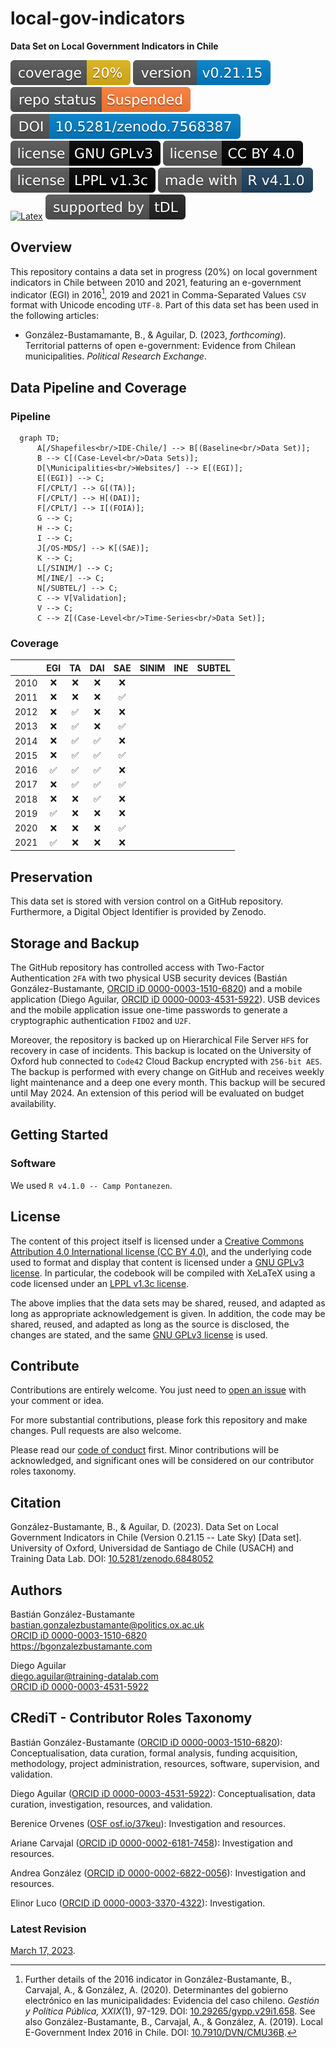 # local-gov-indicators
**Data Set on Local Government Indicators in Chile**

[![Coverage](https://raw.githubusercontent.com/bgonzalezbustamante/local-gov-indicators/main/badges/coverage_20.svg)](https://github.com/bgonzalezbustamante/local-gov-indicators/tree/main/data/tidy/cases) [![Version](https://raw.githubusercontent.com/bgonzalezbustamante/local-gov-indicators/main/badges/v_0_21_15.svg)](CHANGELOG.md) [![Project Status: Suspended – Initial development has started, but there has not yet been a stable, usable release; work has been stopped for the time being but the author(s) intend on resuming work.](https://raw.githubusercontent.com/bgonzalezbustamante/local-gov-indicators/main/badges/suspended.svg)](STATUS.md) [![DOI](https://raw.githubusercontent.com/bgonzalezbustamante/local-gov-indicators/main/badges/doi.svg)](https://doi.org/10.5281/zenodo.7568387) [![License](https://raw.githubusercontent.com/bgonzalezbustamante/local-gov-indicators/main/badges/gnu.svg)](LICENSE-GPL.md) [![License](https://raw.githubusercontent.com/bgonzalezbustamante/local-gov-indicators/main/badges/cc_by_4_0.svg)](LICENSE-CC.md) [![License](https://raw.githubusercontent.com/bgonzalezbustamante/local-gov-indicators/main/badges/lppl.svg)](LICENSE-LPPL.md) [![R](https://raw.githubusercontent.com/bgonzalezbustamante/local-gov-indicators/main/badges/r_4_1_0.svg)](https://cran.r-project.org/) [![Latex](https://img.shields.io/badge/made%20with-LaTeX-1f425f.svg)](https://www.latex-project.org/) [![tDL](https://raw.githubusercontent.com/bgonzalezbustamante/local-gov-indicators/main/badges/tDL.svg)](https://training-datalab.com/)

## Overview

This repository contains a data set in progress (20%) on local government indicators in Chile between 2010 and 2021, featuring an e-government indicator (EGI) in 2016[^1], 2019 and 2021 in Comma-Separated Values `CSV` format with Unicode encoding `UTF-8`. Part of this data set has been used in the following articles:

- González-Bustamamante, B., & Aguilar, D. (2023, *forthcoming*). Territorial patterns of open e-government: Evidence from Chilean municipalities. *Political Research Exchange*.

## Data Pipeline and Coverage

### Pipeline

```mermaid
  graph TD;
      A[/Shapefiles<br/>IDE-Chile/] --> B[(Baseline<br/>Data Set)];
      B --> C[(Case-Level<br/>Data Sets)];
      D[\Municipalities<br/>Websites/] --> E[(EGI)];
      E[(EGI)] --> C;
      F[/CPLT/] --> G[(TA)];
      F[/CPLT/] --> H[(DAI)];
      F[/CPLT/] --> I[(FOIA)];
      G --> C;
      H --> C;
      I --> C;
      J[/OS-MDS/] --> K[(SAE)];
      K --> C;
      L[/SINIM/] --> C;
      M[/INE/] --> C;
      N[/SUBTEL/] --> C;
      C --> V[Validation];
      V --> C;
      C --> Z[(Case-Level<br/>Time-Series<br/>Data Set)];
```
### Coverage

|  | EGI | TA | DAI | SAE | SINIM | INE | SUBTEL |
|---|:---:|:---:|:---:|:---:|:---:|:---:|---|
| 2010 | :x: | :x: | :x: | :x: |  |  |  |
| 2011 | :x: | :x: | :x: | :white_check_mark: |  |  |  |
| 2012 | :x: | :white_check_mark: | :x: | :x: |  |  |  |
| 2013 | :x: | :white_check_mark: | :x: | :white_check_mark: |  |  |  |
| 2014 | :x: | :white_check_mark: | :white_check_mark: | :x: |  |  |  |
| 2015 | :x: | :white_check_mark: | :white_check_mark: | :white_check_mark: |  |  |  |
| 2016 | :white_check_mark: | :white_check_mark: | :white_check_mark: | :x: |  |  |  |
| 2017 | :x: | :white_check_mark: | :white_check_mark: | :white_check_mark: |  |  |  |
| 2018 | :x: | :x: | :white_check_mark: | :x: |  |  |  |
| 2019 | :white_check_mark: | :x: | :x: | :x: |  |  |  |
| 2020 | :x: | :x: | :x: | :white_check_mark: |  |  |  |
| 2021 | :white_check_mark: | :x: | :x: | :x: |  |  |  |

## Preservation

This data set is stored with version control on a GitHub repository. Furthermore, a Digital Object Identifier is provided by Zenodo.

## Storage and Backup

The GitHub repository has controlled access with Two-Factor Authentication `2FA` with two physical USB security devices (Bastián González-Bustamante, [ORCID iD 0000-0003-1510-6820](https://orcid.org/0000-0003-1510-6820)) and a mobile application (Diego Aguilar, [ORCID iD 0000-0003-4531-5922](https://orcid.org/0000-0003-4531-5922)). USB devices and the mobile application issue one-time passwords to generate a cryptographic authentication `FIDO2` and `U2F`.

Moreover, the repository is backed up on Hierarchical File Server `HFS` for recovery in case of incidents. This backup is located on the University of Oxford hub connected to `Code42` Cloud Backup encrypted with `256-bit AES`. The backup is performed with every change on GitHub and receives weekly light maintenance and a deep one every month. This backup will be secured until May 2024. An extension of this period will be evaluated on budget availability.

## Getting Started

### Software

We used `R v4.1.0 -- Camp Pontanezen`.

## License

The content of this project itself is licensed under a [Creative Commons Attribution 4.0 International license (CC BY 4.0)](LICENSE-CC.md), and the underlying code used to format and display that content is licensed under a [GNU GPLv3 license](LICENSE-GPL.md). In particular, the codebook will be compiled with XeLaTeX using a code licensed under an [LPPL v1.3c license](LICENSE-LPPL.md).

The above implies that the data sets may be shared, reused, and adapted as long as appropriate acknowledgement is given. In addition, the code may be shared, reused, and adapted as long as the source is disclosed, the changes are stated, and the same [GNU GPLv3 license](LICENSE-GPL.md) is used.

## Contribute

Contributions are entirely welcome. You just need to [open an issue](https://github.com/bgonzalezbustamante/local-gov-indicators/issues/new) with your comment or idea.

For more substantial contributions, please fork this repository and make changes. Pull requests are also welcome.

Please read our [code of conduct](CODE_OF_CONDUCT.md) first. Minor contributions will be acknowledged, and significant ones will be considered on our contributor roles taxonomy.

## Citation

González-Bustamante, B., & Aguilar, D. (2023). Data Set on Local Government Indicators in Chile (Version 0.21.15 -- Late Sky) [Data set]. University of Oxford, Universidad de Santiago de Chile (USACH) and Training Data Lab. DOI: [10.5281/zenodo.6848052](https://doi.org/10.5281/zenodo.6848052)

## Authors

Bastián González-Bustamante \
bastian.gonzalezbustamante@politics.ox.ac.uk \
[ORCID iD 0000-0003-1510-6820](https://orcid.org/0000-0003-1510-6820) \
https://bgonzalezbustamante.com

Diego Aguilar \
diego.aguilar@training-datalab.com \
[ORCID iD 0000-0003-4531-5922](https://orcid.org/0000-0003-4531-5922)

## CRediT - Contributor Roles Taxonomy

Bastián González-Bustamante ([ORCID iD 0000-0003-1510-6820](https://orcid.org/0000-0003-1510-6820)): Conceptualisation, data curation, formal analysis, funding acquisition, methodology, project administration, resources, software, supervision, and validation.

Diego Aguilar ([ORCID iD 0000-0003-4531-5922](https://orcid.org/0000-0003-4531-5922)): Conceptualisation, data curation, investigation, resources, and validation.

Berenice Orvenes ([OSF osf.io/37keu](https://osf.io/37keu/)): Investigation and resources.

Ariane Carvajal ([ORCID iD 0000-0002-6181-7458](https://orcid.org/0000-0002-6181-7458)): Investigation and resources.

Andrea González ([ORCID iD 0000-0002-6822-0056](https://orcid.org/0000-0002-6822-0056)): Investigation and resources.

Elinor Luco ([ORCID iD 0000-0003-3370-4322](https://orcid.org/0000-0003-3370-4322)): Investigation.

### Latest Revision

[March 17, 2023](CHANGELOG.md).

[^1]: Further details of the 2016 indicator in González-Bustamante, B., Carvajal, A., & González, A. (2020). Determinantes del gobierno electrónico en las municipalidades: Evidencia del caso chileno. *Gestión y Política Pública, XXIX*(1), 97-129. DOI: [10.29265/gypp.v29i1.658](http://dx.doi.org/10.29265/gypp.v29i1.658). See also González-Bustamante, B., Carvajal, A., & González, A. (2019). Local E-Government Index 2016 in Chile. DOI: [10.7910/DVN/CMU36B](https://doi.org/10.7910/DVN/CMU36B).
